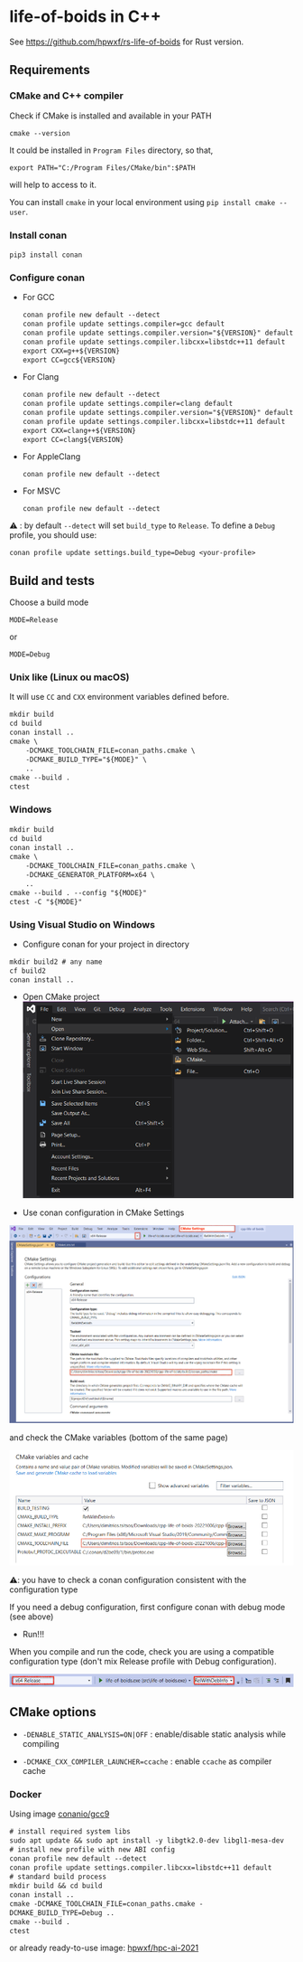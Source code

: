 # life-of-boids in C++

See https://github.com/hpwxf/rs-life-of-boids for Rust version.

## Requirements

### CMake and C++ compiler

Check if CMake is installed and available in your PATH

```
cmake --version
```

It could be installed in `Program Files` directory, so that,

```
export PATH="C:/Program Files/CMake/bin":$PATH
```

will help to access to it.

You can install `cmake` in your local environment
using `pip install cmake --user`.

### Install conan

```
pip3 install conan
```

### Configure conan

* For GCC
  ```
  conan profile new default --detect
  conan profile update settings.compiler=gcc default
  conan profile update settings.compiler.version="${VERSION}" default
  conan profile update settings.compiler.libcxx=libstdc++11 default
  export CXX=g++${VERSION} 
  export CC=gcc${VERSION}
  ```
* For Clang
  ```
  conan profile new default --detect
  conan profile update settings.compiler=clang default
  conan profile update settings.compiler.version="${VERSION}" default
  conan profile update settings.compiler.libcxx=libstdc++11 default
  export CXX=clang++${VERSION} 
  export CC=clang${VERSION}
  ```
* For AppleClang
  ```
  conan profile new default --detect
  ```
* For MSVC
  ```
  conan profile new default --detect
  ```

⚠️ : by default `--detect` will set `build_type` to `Release`.
To define a `Debug` profile, you should use:

```
conan profile update settings.build_type=Debug <your-profile>
```

## Build and tests

Choose a build mode

```
MODE=Release
```

or

```
MODE=Debug
```

### Unix like (Linux ou macOS)

It will use `CC` and `CXX` environment variables defined before.

```
mkdir build
cd build
conan install ..
cmake \
    -DCMAKE_TOOLCHAIN_FILE=conan_paths.cmake \
    -DCMAKE_BUILD_TYPE="${MODE}" \
    ..
cmake --build .
ctest 
```

### Windows

```
mkdir build
cd build
conan install ..
cmake \
    -DCMAKE_TOOLCHAIN_FILE=conan_paths.cmake \
    -DCMAKE_GENERATOR_PLATFORM=x64 \
    ..
cmake --build . --config "${MODE}"
ctest -C "${MODE}"
```

### Using Visual Studio on Windows

* Configure conan for your project in directory

```
mkdir build2 # any name
cf build2
conan install ..
```

* Open CMake project
  ![](assets/VS-OpenCMake.png)

* Use conan configuration in CMake Settings

![](assets/VS-CMake%20Settings%20for%20conan.png)

and check the CMake variables (bottom of the same page)

![](assets/VS-CMake%20Variables.png)

⚠️: you have to check a conan configuration consistent with the configuration type

If you need a debug configuration, first configure conan with debug mode (see above)

* Run!!!

When you compile and run the code, check you are using a compatible configuration type (don't mix Release profile with
Debug configuration).

![](assets/VS-Run.png)

## CMake options

* `-DENABLE_STATIC_ANALYSIS=ON|OFF` : enable/disable static analysis while compiling

* `-DCMAKE_CXX_COMPILER_LAUNCHER=ccache` : enable `ccache` as compiler cache

### Docker

Using image [conanio/gcc9](https://hub.docker.com/r/conanio/gcc9)

```
# install required system libs
sudo apt update && sudo apt install -y libgtk2.0-dev libgl1-mesa-dev
# install new profile with new ABI config
conan profile new default --detect
conan profile update settings.compiler.libcxx=libstdc++11 default
# standard build process
mkdir build && cd build
conan install ..
cmake -DCMAKE_TOOLCHAIN_FILE=conan_paths.cmake -DCMAKE_BUILD_TYPE=Debug ..
cmake --build .
ctest
```

or already ready-to-use image: [hpwxf/hpc-ai-2021](https://hub.docker.com/repository/docker/hpwxf/hpc-ai-2021)